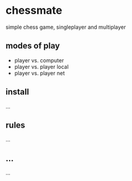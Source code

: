 # chessmate
 simple chess game, singleplayer and multiplayer

## modes of play
- player vs. computer
- player vs. player local
- player vs. player net

## install
...

## rules
...

## ...
...